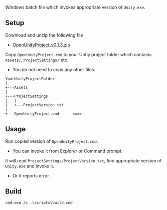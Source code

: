 ﻿Windows batch file which invokes appropriate version of `Unity.exe`.


Setup
-----

Download and unzip the following file

- [OpenUnityProject_v0.1.3.zip](https://github.com/t-mat/OpenUnityProject/releases/download/v0.1.3/OpenUnityProject_v0.1.3.zip)

Copy `OpenUnityProject.cmd` to your Untiy project folder which contains `Assets/`, `ProjectSettings/` etc.
  - You do not need to copy any other files.

```
YourUnityProjectFolder
|
+---Assets
|
+---ProjectSettings
|   |
|   +---ProjectVersion.txt
|
+---OpenUnityProject.cmd      <===
```


Usage
-----

Run copied version of `OpenUnityProject.cmd`.
  - You can invoke it from Explorer or Command prompt.

It will read `ProjectSettings/ProjectVersion.txt`, find appropriate version of `Unity.exe` and invoke it.
  - Or it reports error.


Build
-----

```
cmd.exe /c .\scripts\build.cmd
```
